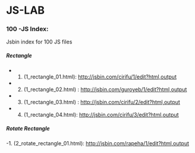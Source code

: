# JS-LAB
### 100 -JS Index:
Jsbin index for 100 JS files
##### Rectangle
  - 1. (1_rectangle_01.html): http://jsbin.com/cirifu/1/edit?html,output
  - 2. (1_rectangle_02.html) : http://jsbin.com/guroyeb/1/edit?html,output
  - 3. (1_rectangle_03.html) : http://jsbin.com/cirifu/2/edit?html,output
  - 4. (1_rectangle_04.html): http://jsbin.com/cirifu/3/edit?html,output
  

##### Rotate Rectangle
   -1. (2_rotate_rectangle_01.html): http://jsbin.com/rapeha/1/edit?html,output
